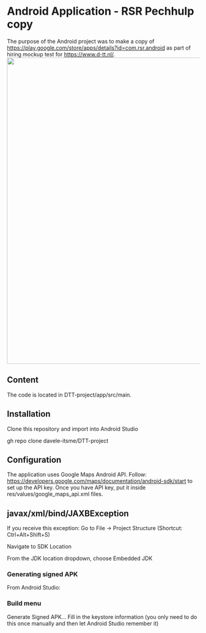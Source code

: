 # Android Application - RSR Pechhulp copy
The purpose of the Android project was to make a copy of https://play.google.com/store/apps/details?id=com.rsr.android as part of hiring mockup test for https://www.d-tt.nl/.
<img src="https://user-images.githubusercontent.com/42817904/116996726-28124280-acdc-11eb-8ba5-e536b1b6f859.jpg"  height="800">

## Content
The code is located in DTT-project/app/src/main.

## Installation
Clone this repository and import into Android Studio

gh repo clone davele-itsme/DTT-project

## Configuration
The application uses Google Maps Android API.
Follow: https://developers.google.com/maps/documentation/android-sdk/start to set up the API key.
Once you have API key, put it inside res/values/google_maps_api.xml files.


## javax/xml/bind/JAXBException
If you receive this exception:
Go to File -> Project Structure (Shortcut: Ctrl+Alt+Shift+S)

Navigate to SDK Location

From the JDK location dropdown, choose Embedded JDK

### Generating signed APK
From Android Studio:

### Build menu
Generate Signed APK...
Fill in the keystore information (you only need to do this once manually and then let Android Studio remember it)
